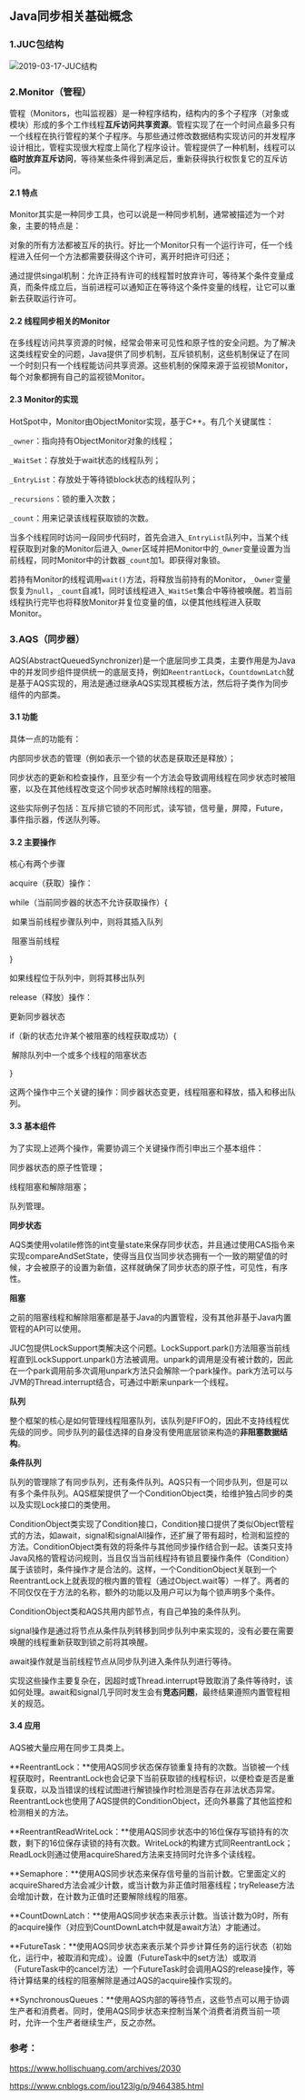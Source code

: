 ## Java同步相关基础概念

### 1.JUC包结构

![2019-03-17-JUC结构]({{site.url}}/images/2019-03-17-JUC结构.png)

### 2.Monitor（管程）

管程（Monitors，也叫监视器）是一种程序结构，结构内的多个子程序（对象或模块）形成的多个工作线程**互斥访问共享资源**。管程实现了在一个时间点最多只有一个线程在执行管程的某个子程序。与那些通过修改数据结构实现访问的并发程序设计相比，管程实现很大程度上简化了程序设计。管程提供了一种机制，线程可以**临时放弃互斥访问**，等待某些条件得到满足后，重新获得执行权恢复它的互斥访问。

#### 2.1 特点

Monitor其实是一种同步工具，也可以说是一种同步机制，通常被描述为一个对象，主要的特点是：

对象的所有方法都被互斥的执行。好比一个Monitor只有一个运行许可，任一个线程进入任何一个方法都需要获得这个许可，离开时把许可归还；

通过提供singal机制：允许正持有许可的线程暂时放弃许可，等待某个条件变量成真，而条件成立后，当前进程可以通知正在等待这个条件变量的线程，让它可以重新去获取运行许可。

#### 2.2 线程同步相关的Monitor

在多线程访问共享资源的时候，经常会带来可见性和原子性的安全问题。为了解决这类线程安全的问题，Java提供了同步机制，互斥锁机制，这些机制保证了在同一个时刻只有一个线程能访问共享资源。这些机制的保障来源于监视锁Monitor，每个对象都拥有自己的监视锁Monitor。

#### 2.3 Monitor的实现

HotSpot中，Monitor由ObjectMonitor实现，基于C++。有几个关键属性：

`_owner`：指向持有ObjectMonitor对象的线程；

`_WaitSet`：存放处于wait状态的线程队列；

`_EntryList`：存放处于等待锁block状态的线程队列；

`_recursions`：锁的重入次数；

`_count`：用来记录该线程获取锁的次数。

当多个线程同时访问一段同步代码时，首先会进入`_EntryList`队列中，当某个线程获取到对象的Monitor后进入`_Owner`区域并把Monitor中的`_Owner`变量设置为当前线程，同时Monitor中的计数器`_count`加1。即获得对象锁。

若持有Monitor的线程调用`wait()`方法，将释放当前持有的Monitor，`_Owner`变量恢复为`null`，`_count`自减1，同时该线程进入`_WaitSet`集合中等待被唤醒。若当前线程执行完毕也将释放Monitor并复位变量的值，以便其他线程进入获取Monitor。

### 3.AQS（同步器）

AQS(AbstractQueuedSynchronizer)是一个底层同步工具类，主要作用是为Java中的并发同步组件提供统一的底层支持，例如`ReentrantLock`，`CountdownLatch`就是基于AQS实现的，用法是通过继承AQS实现其模板方法，然后将子类作为同步组件的内部类。

#### 3.1 功能

具体一点的功能有：

内部同步状态的管理（例如表示一个锁的状态是获取还是释放）；

同步状态的更新和检查操作，且至少有一个方法会导致调用线程在同步状态时被阻塞，以及在其他线程改变这个同步状态时解除线程的阻塞。

这些实际例子包括：互斥排它锁的不同形式，读写锁，信号量，屏障，Future，事件指示器，传送队列等。

#### 3.2 主要操作

核心有两个步骤

acquire（获取）操作：

while（当前同步器的状态不允许获取操作）{

​    如果当前线程步骤队列中，则将其插入队列

​    阻塞当前线程

}

如果线程位于队列中，则将其移出队列

release（释放）操作：

更新同步器状态

if（新的状态允许某个被阻塞的线程获取成功）{

​    解除队列中一个或多个线程的阻塞状态

}

这两个操作中三个关键的操作：同步器状态变更，线程阻塞和释放，插入和移出队列。

#### 3.3 基本组件

为了实现上述两个操作，需要协调三个关键操作而引申出三个基本组件：

同步器状态的原子性管理；

线程阻塞和解除阻塞；

队列管理。

**同步状态**

AQS类使用volatile修饰的int变量state来保存同步状态，并且通过使用CAS指令来实现compareAndSetState，使得当且仅当同步状态拥有一个一致的期望值的时候，才会被原子的设置为新值，这样就确保了同步状态的原子性，可见性，有序性。

**阻塞**

之前的阻塞线程和解除阻塞都是基于Java的内置管程，没有其他非基于Java内置管程的API可以使用。

JUC包提供LockSupport类解决这个问题。LockSupport.park()方法阻塞当前线程直到LockSupport.unpark()方法被调用。unpark的调用是没有被计数的，因此在一个park调用前多次调用unpark方法只会解除一个park操作。park方法可以与JVM的Thread.interrupt结合，可通过中断来unpark一个线程。

**队列**

整个框架的核心是如何管理线程阻塞队列，该队列是FIFO的，因此不支持线程优先级的同步。同步队列的最佳选择的自身没有使用底层锁来构造的**非阻塞数据结构**。

**条件队列**

队列的管理除了有同步队列，还有条件队列。AQS只有一个同步队列，但是可以有多个条件队列。AQS框架提供了一个ConditionObject类，给维护独占同步的类以及实现Lock接口的类使用。

ConditionObject类实现了Condition接口，Condition接口提供了类似Object管程式的方法，如await，signal和signalAll操作，还扩展了带有超时，检测和监控的方法。ConditionObject类有效的将条件与其他同步操作结合到一起。该类只支持Java风格的管程访问规则，当且仅当当前线程持有锁且要操作条件（Condition）属于该锁时，条件操作才是合法的。这样，一个ConditionObject关联到一个ReentrantLock上就表现的根内置的管程（通过Object.wait等）一样了。两者的不同仅仅在于方法的名称，额外的功能以及用户可以为每个锁声明多个条件。

ConditionObject类和AQS共用内部节点，有自己单独的条件队列。

signal操作是通过将节点从条件队列转移到同步队列中来实现的，没有必要在需要唤醒的线程重新获取到锁之前将其唤醒。

await操作就是当前线程节点从同步队列进入条件队列进行等待。

实现这些操作主要复杂在，因超时或Thread.interrupt导致取消了条件等待时，该如何处理。await和signal几乎同时发生会有**竞态问题**，最终结果遵照内置管程相关的规范。

#### 3.4 应用

AQS被大量应用在同步工具类上。

**ReentrantLock：**使用AQS同步状态保存锁重复持有的次数。当锁被一个线程获取时，ReentrantLock也会记录下当前获取锁的线程标识，以便检查是否是重复获取，以及当错误的线程试图进行解锁操作时检测是否存在非法状态异常。ReentrantLock也使用了AQS提供的ConditionObject，还向外暴露了其他监控和检测相关的方法。

**ReentrantReadWriteLock：**使用AQS同步状态中的16位保存写锁持有的次数，剩下的16位保存读锁的持有次数。WriteLock的构建方式同ReentrantLock；ReadLock则通过使用acquireShared方法来支持同时允许多个读线程。

**Semaphore：**使用AQS同步状态来保存信号量的当前计数。它里面定义的acquireShared方法会减少计数，或当计数为非正值时阻塞线程；tryRelease方法会增加计数，在计数为正值时还要解除线程的阻塞。

**CountDownLatch：**使用AQS同步状态来表示计数。当该计数为0时，所有的acquire操作（对应到CountDownLatch中就是await方法）才能通过。

**FutureTask：**使用AQS同步状态来表示某个异步计算任务的运行状态（初始化，运行中，被取消和完成）。设置（FutureTask中的set方法）或取消（FutureTask中的cancel方法）一个FutureTask时会调用AQS的release操作，等待计算结果的线程的阻塞解除是通过AQS的acquire操作实现的。

**SynchronousQueues：**使用AQS内部的等待节点，这些节点可以用于协调生产者和消费者。同时，使用AQS同步状态来控制当某个消费者消费当前一项时，允许一个生产者继续生产，反之亦然。

### 参考：

<https://www.hollischuang.com/archives/2030>

<https://www.cnblogs.com/iou123lg/p/9464385.html>